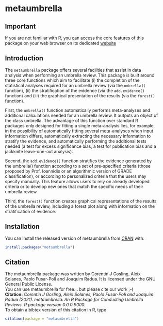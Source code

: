 
<!-- README.md is generated from README.Rmd. Please edit that file -->

# metaumbrella

<!-- badges: start -->
<!-- badges: end -->

## Important

If you are not familiar with R, you can access the core features of this
package on your web browser on its dedicated
[website](https://www.metaumbrella.org/)

## Introduction

The `metaumbrella` package offers several facilities that assist in data
analysis when performing an umbrella review. This package is built
around three core functions which aim to facilitate (i) the completion
of the statistical analyses required for an umbrella review (via the
`umbrella()` function), (ii) the stratification of the evidence (via the
`add.evidence()` function) and (iii) the graphical presentation of the
results (via the `forest()` function).

First, the `umbrella()` function automatically performs meta-analyses
and additional calculations needed for an umbrella review. It outputs an
object of the class umbrella. The advantage of this function over
standard R packages only designed for fitting a single meta-analysis
lies, for example, in the possibility of automatically fitting several
meta-analyses when input information differs, automatically extracting
the necessary information to stratify the evidence, and automatically
performing the additional tests needed (a test for excess significance
bias, a test for publication bias and a jackknife leave-one-out
analysis).

Second, the `add.evidence()` function stratifies the evidence generated
by the umbrella() function according to a set of pre-specified criteria
(those proposed by Prof. Ioannidis or an algorithmic version of GRADE
classification), or according to personalized criteria that the users
may specify manually. This feature allows users to rely on already
developed criteria or to develop new ones that match the specific needs
of their umbrella review.

Third, the `forest()` function creates graphical representations of the
results of the umbrella review, including a forest plot along with
information on the stratification of evidence.

## Installation

You can install the released version of metaumbrella from
[CRAN](https://CRAN.R-project.org) with:

``` r
install.packages("metaumbrella")
```

## Citation

The metaumbrella package was written by Corentin J Gosling, Aleix
Solanes, Paolo Fusar-Poli and Joaquim Radua. It is licensed under the
GNU General Public License. <br>You can use metaumbrella for free… but
please cite our work ;-) <br> <b>Citation:</b> <em>Corentin J Gosling,
Aleix Solanes, Paolo Fusar-Poli and Joaquim Radua (2021). metaumbrella:
An R Package for Conducting Umbrella Reviews. R package version
0.0.0.9000.</em><br> To obtain a bibtex version of this citation in R,
type

``` r
citation(package = "metaumbrella")
```
